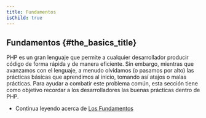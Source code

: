```yaml
---
title: Fundamentos
isChild: true
---
```


## Fundamentos {#the_basics_title}

PHP es un gran lenguaje que permite a cualquier desarrollador producir código de forma rápida y de manera eficiente.
Sin embargo, mientras que avanzamos con el lenguaje, a menudo olvidamos (o pasamos por alto) las prácticas básicas que
aprendimos al inicio, tomando así atajos o malas prácticas. Para ayudar a combatir este problema común, esta sección
tiene como objetivo recordar a los desarrolladores las buenas prácticas dentro de PHP.

* Continua leyendo acerca de [Los Fundamentos](./pages/The-Basics.html)
